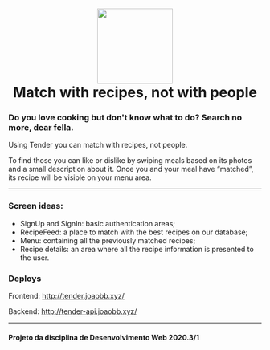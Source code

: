<h1 align="center">
    <img alt="" src="https://github.com/joaobb/Tender/blob/master/projMisc/logo.png?raw=true" height="150px" />
    <br>Match with recipes, not with people</br>
</h1>

### Do you love cooking but don't know what to do? Search no more, dear fella. 

Using Tender you can match with recipes, not people. 

To find those you can like or dislike by swiping meals based on its photos and a small description about it. 
Once you and your meal have “matched”, its recipe will be visible on your menu area.

---

### Screen ideas:
- SignUp and SignIn: basic authentication areas;
- RecipeFeed: a place to match with the best recipes on our database;
- Menu: containing all the previously matched recipes;
- Recipe details: an area where all the recipe information is presented to the user.



### Deploys 

Frontend: http://tender.joaobb.xyz/

Backend: http://tender-api.joaobb.xyz/

---

#### Projeto da disciplina de Desenvolvimento Web 2020.3/1
